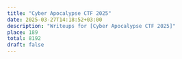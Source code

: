 ```yaml
---
title: "Cyber Apocalypse CTF 2025"
date: 2025-03-27T14:18:52+03:00
description: "Writeups for [Cyber Apocalypse CTF 2025]"
place: 189
total: 8192
draft: false
---
```

